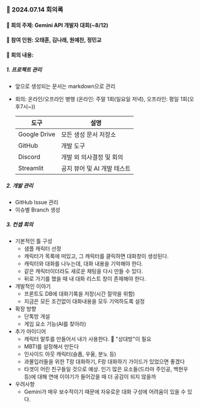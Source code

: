 ### 📢 2024.07.14 회의록

#### 📌 **회의 주제**: Gemini API 개발자 대회(~8/12)

#### 📌 **참여 인원**: 오태훈, 김나래, 원예찬, 정민교

#### 📌 **회의 내용**:
##### 1. 프로젝트 관리
* 앞으로 생성되는 문서는 markdown으로 관리
* 회의: 온라인/오프라인 병행
	(온라인: 주말 1회(일요일 저녁), 오프라인: 평일 1회(오후7시~))

    | 도구           | 설명                |
    | ------------ | ----------------- |
    | Google Drive | 모든 생성 문서 저장소      |
    | GitHub       | 개발 도구             |
    | Discord      | 개발 외 의사결정 및 회의    |
    | Streamlit    | 공지 뷰어 및 AI 개발 테스트 |
		
        
##### 2. 개발 관리
* GitHub Issue 관리
* 이슈별 Branch 생성

##### 3. 컨셉 회의
* 기본적인 틀 구성
	* 샘플 캐릭터 선정
	* 캐릭터가 목록에 떠있고, 그 캐릭터를 클릭하면 대화창이 생성된다.
	* 캐릭터와 대화를 나누는데, 대화 내용을 기억해야 한다.
	* 같은 캐릭터이더라도 새로운 채팅을 다시 만들 수 있다.
	* 뒤로 가기를 했을 때 내 대화 리스트 창이 존재해야 한다. 
* 개발적인 이야기
	* 프론트도 DB에 대화기록을 저장(시간 절약을 위함)
	* 지금은 모든 조건없이 대화내용을 모두 기억하도록 설정
* 확장 방향
	* 단톡방 개설
	* 게임 요소 기능(AI를 찾아라)
* 추가 아이디어
	* 캐릭터 말투를 만들어서 내가 사용한다. 🚨 "상대방"이 필요
	- MBTI를 설정해서 만든다
	- 인사이드 아웃 캐릭터(슬픔, 우울, 분노 등)
	* 과몰입러들을 위한 T랑 대화하기, F랑 대화하기 가이드가 있었으면 좋겠다
	* 타겟이 어린 친구들일 것으로 예상. 인기 많은 요소들(드라마 주인공, 백현우 등)에 대해 연애 이야기가 들어갔을 때 더 공감이 되지 않을까
* 우려사항
	* Gemini가 매우 보수적이기 때문에 자유로운 대화 구성에 어려움이 있을 수 있다.